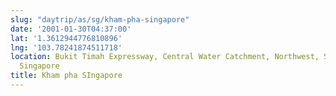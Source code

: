 ```yaml
---
slug: "daytrip/as/sg/kham-pha-singapore"
date: '2001-01-30T04:37:00'
lat: '1.3612944776810896'
lng: '103.78241874511718'
location: Bukit Timah Expressway, Central Water Catchment, Northwest, Singapore, 679056,
  Singapore
title: Kham pha SIngapore
---
```



